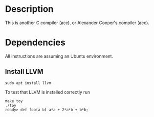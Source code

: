 # Description
This is another C compiler (acc), or Alexander Cooper's compiler (acc).

# Dependencies
All instructions are assuming an Ubuntu environment.

## Install LLVM
```
sudo apt install llvm
```

To test that LLVM is installed correctly run
```
make toy
./toy
ready> def foo(a b) a*a + 2*a*b + b*b;
```
